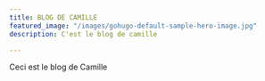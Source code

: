 ```yaml
---
title: BLOG DE CAMILLE
featured_image: "/images/gohugo-default-sample-hero-image.jpg"
description: C'est le blog de camille

---
```

Ceci est le blog de Camille